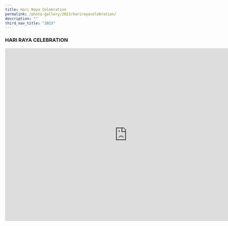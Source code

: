 ```yaml
---
title: Hari Raya Celebration
permalink: /photo-gallery/2023/harirayacelebration/
description: ""
third_nav_title: "2023"
---
```

### HARI RAYA CELEBRATION

<iframe src="https://docs.google.com/presentation/d/e/2PACX-1vR1hGguYU-G_EX5082cUCBbz_Yy3uYxrPuFDNg9HvbhQT_k87o_egatavXuOK4xeCu3P2X3ecO_xnnV/embed?start=true&amp;loop=true&amp;delayms=3000" frameborder="0" width="800" height="569" allowfullscreen="true"></iframe>
